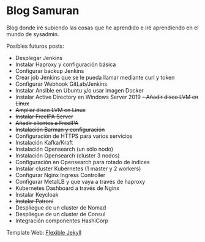 # Blog Samuran

Blog donde iré subiendo las cosas que he aprendido e iré aprendiendo en el mundo de sysadmin.

Posibles futuros posts:

- Desplegar Jenkins
- Instalar Haproxy y configuración básica
- Configurar backup Jenkins
- Crear job Jenkins que se le pueda llamar mediante curl y token
- Configurar Webhook GitLab/Jenkins
- Instalar Ansible en Ubuntu y/o usar imagen Docker
- Instalar Active Directory en Windows Server 2019
~~- Añadir disco LVM en Linux~~
- ~~Ampliar disco LVM en Linux~~
- ~~Instalar FreeIPA Server~~
- ~~Añadir clientes a FreeIPA~~
- ~~Instalación Barman y configuración~~
- Configuración de HTTPS para varios servicios
- Instalación Kafka/Kraft
- Instalación Opensearch (un sólo nodo)
- Instalación Opensearch (cluster 3 nodos)
- Configuración en Opensearch para rotado de indices
- Instalar cluster Kubernetes (1 master y 2 workers)
- Configurar Nginx Ingress Controller
- Configurar MetalLB y que vaya a través de haproxy
- Kubernetes Dashboard a través de Nginx
- Instalar Keycloak
- ~~Instalar Patroni~~
- Despliegue de un cluster de Nomad
- Despliegue de un cluster de Consul
- Integración componentes HashiCorp

Template Web: [Flexible Jekyll](https://github.com/artemsheludko/flexible-jekyll)

